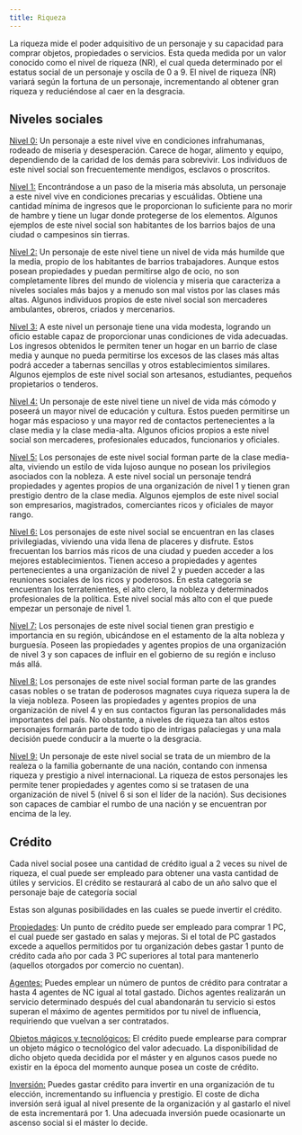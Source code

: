 ```yaml
---
title: Riqueza
---
```


La riqueza mide el poder adquisitivo de un personaje y su capacidad para comprar objetos, propiedades o servicios. Esta queda medida por un valor conocido como el nivel de riqueza (NR), el cual queda determinado por el estatus social de un personaje y oscila de 0 a 9. El nivel de riqueza (NR) variará según la fortuna de un personaje, incrementando al obtener gran riqueza y reduciéndose al caer en la desgracia. 

## Niveles sociales

<u>Nivel 0:</u> Un personaje a este nivel vive en condiciones infrahumanas, rodeado de miseria y desesperación. Carece de hogar, alimento y equipo, dependiendo de la caridad de los demás para sobrevivir. Los individuos de este nivel social son frecuentemente mendigos, esclavos o proscritos.

<u>Nivel 1:</u> Encontrándose a un paso de la miseria más absoluta, un personaje a este nivel vive en condiciones precarias y escuálidas. Obtiene una cantidad mínima de ingresos que le proporcionan lo suficiente para no morir de hambre y tiene un lugar donde protegerse de los elementos. Algunos ejemplos de este nivel social son habitantes de los barrios bajos de una ciudad o campesinos sin tierras.

<u>Nivel 2:</u> Un personaje de este nivel tiene un nivel de vida más humilde que la media, propio de los habitantes de barrios trabajadores. Aunque estos posean propiedades y puedan permitirse algo de ocio, no son completamente libres del mundo de violencia y miseria que caracteriza a niveles sociales más bajos y a menudo son mal vistos por las clases más altas. Algunos individuos propios de este nivel social son mercaderes ambulantes, obreros, criados y mercenarios.

<u>Nivel 3:</u> A este nivel un personaje tiene una vida modesta, logrando un oficio estable capaz de proporcionar unas condiciones de vida adecuadas. Los ingresos obtenidos le permiten tener un hogar en un barrio de clase media y aunque no pueda permitirse los excesos de las clases más altas podrá acceder a tabernas sencillas y otros establecimientos similares. Algunos ejemplos de este nivel social son artesanos, estudiantes, pequeños propietarios o tenderos.

<u>Nivel 4:</u> Un personaje de este nivel tiene un nivel de vida más cómodo y poseerá un mayor nivel de educación y cultura. Estos pueden permitirse un hogar más espacioso y una mayor red de contactos pertenecientes a la clase media y la clase media-alta. Algunos oficios propios a este nivel social son mercaderes, profesionales educados, funcionarios y oficiales. 

<u>Nivel 5:</u> Los personajes de este nivel social forman parte de la clase media-alta, viviendo un estilo de vida lujoso aunque no posean los privilegios asociados con la nobleza. A este nivel social un personaje tendrá propiedades y agentes propios de una organización de nivel 1 y tienen gran prestigio dentro de la clase media. Algunos ejemplos de este nivel social son empresarios, magistrados, comerciantes ricos y oficiales de mayor rango.

<u>Nivel 6:</u> Los personajes de este nivel social se encuentran en las clases privilegiadas, viviendo una vida llena de placeres y disfrute. Estos frecuentan los barrios más ricos de una ciudad y pueden acceder a los mejores establecimientos. Tienen acceso a propiedades y agentes pertenecientes a una organización de nivel 2 y pueden acceder a las reuniones sociales de los ricos y poderosos. En esta categoría se encuentran los terratenientes, el alto clero, la nobleza y determinados profesionales de la política. Este nivel social más alto con el que puede empezar un personaje de nivel 1.

<u>Nivel 7:</u> Los personajes de este nivel social tienen gran prestigio e importancia en su región, ubicándose en el estamento de la alta nobleza y burguesía. Poseen las propiedades y agentes propios de una organización de nivel 3 y son capaces de influir en el gobierno de su región e incluso más allá. 

<u>Nivel 8:</u> Los personajes de este nivel social forman parte de las grandes casas nobles o se tratan de poderosos magnates cuya riqueza supera la de la vieja nobleza. Poseen las propiedades y agentes propios de una organización de nivel 4 y en sus contactos figuran las personalidades más importantes del país. No obstante, a niveles de riqueza tan altos estos personajes formarán parte de todo tipo de intrigas palaciegas y una mala decisión puede conducir a la muerte o la desgracia.

<u>Nivel 9:</u> Un personaje de este nivel social se trata de un miembro de la realeza o la familia gobernante de una nación, contando con inmensa riqueza y prestigio a nivel internacional. La riqueza de estos personajes les permite tener propiedades y agentes como si se tratasen de una organización de nivel 5 (nivel 6 si son el líder de la nación). Sus decisiones son capaces de cambiar el rumbo de una nación y se encuentran por encima de la ley.

## Crédito

Cada nivel social posee una cantidad de crédito igual a 2 veces su nivel de riqueza, el cual puede ser empleado para obtener una vasta cantidad de útiles y servicios. El crédito se restaurará al cabo de un año salvo que el personaje baje de categoría social

Estas son algunas posibilidades en las cuales se puede invertir el crédito.

<u>[Propiedades](https://raldamain.com/rules/Reglas%20adicionales/bases.html)</u>: Un punto de crédito puede ser empleado para comprar 1 PC, el cual puede ser gastado en salas y mejoras. Si el total de PC gastados excede a aquellos permitidos por tu organización debes gastar 1 punto de crédito cada año por cada 3 PC superiores al total para mantenerlo (aquellos otorgados por comercio no cuentan).

<u>[Agentes](https://raldamain.com/rules/Reglas%20adicionales/agentes.html):</u> Puedes emplear un número de puntos de crédito para contratar a hasta 4 agentes de NC igual al total gastado. Dichos agentes realizarán un servicio determinado después del cual abandonarán tu servicio si estos superan el máximo de agentes permitidos por tu nivel de influencia, requiriendo que vuelvan a ser contratados. 

<u>[Objetos mágicos y tecnológicos](https://raldamain.com/rules/Reglas%20adicionales/objetos%20m%C3%A1gicos%20y%20tecnol%C3%B3gicos.html):</u> El crédito puede emplearse para comprar un objeto mágico o tecnológico del valor adecuado. La disponibilidad de dicho objeto queda decidida por el máster y en algunos casos puede no existir en la época del momento aunque posea un coste de crédito.

<u>Inversión:</u> Puedes gastar crédito para invertir en una organización de tu elección, incrementando su influencia y prestigio. El coste de dicha inversión será igual al nivel presente de la organización y al gastarlo el nivel de esta incrementará por 1. Una adecuada inversión puede ocasionarte un ascenso social si el máster lo decide. 
